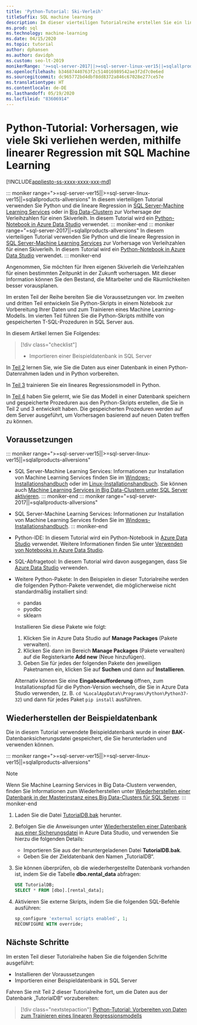 ```yaml
---
title: 'Python-Tutorial: Ski-Verleih'
titleSuffix: SQL machine learning
description: Im dieser vierteiligen Tutorialreihe erstellen Sie ein lineares Regressionsmodell in Python, um mit SQL Machine Learning vorherzusagen, wie viele Ski verliehen werden.
ms.prod: sql
ms.technology: machine-learning
ms.date: 04/15/2020
ms.topic: tutorial
author: dphansen
ms.author: davidph
ms.custom: seo-lt-2019
monikerRange: '>=sql-server-2017||>=sql-server-linux-ver15||=sqlallproducts-allversions'
ms.openlocfilehash: b34687440763f2c514016989542ae3f2d7c0e6ed
ms.sourcegitcommit: dc965772bd4dbf8dd8372a846c67028e277ce57e
ms.translationtype: HT
ms.contentlocale: de-DE
ms.lasthandoff: 05/19/2020
ms.locfileid: "83606914"
---
```

# <a name="python-tutorial-predict-ski-rental-with-linear-regression-with-sql-machine-learning"></a>Python-Tutorial: Vorhersagen, wie viele Ski verliehen werden, mithilfe linearer Regression mit SQL Machine Learning
[!INCLUDE[appliesto-ss-xxxx-xxxx-xxx-md](../../includes/appliesto-ss-xxxx-xxxx-xxx-md.md)]

::: moniker range=">=sql-server-ver15||>=sql-server-linux-ver15||=sqlallproducts-allversions"
In diesem vierteiligen Tutorial verwenden Sie Python und die lineare Regression in [SQL Server-Machine Learning Services](../sql-server-machine-learning-services.md) oder in [Big Data-Clustern](../../big-data-cluster/machine-learning-services.md) zur Vorhersage der Verleihzahlen für einen Skiverleih. In diesem Tutorial wird ein [Python-Notebook in Azure Data Studio](../../azure-data-studio/sql-notebooks.md) verwendet.
::: moniker-end
::: moniker range="=sql-server-2017||=sqlallproducts-allversions"
In diesem vierteiligen Tutorial verwenden Sie Python und die lineare Regression in [SQL Server-Machine Learning Services](../sql-server-machine-learning-services.md) zur Vorhersage von Verleihzahlen für einen Skiverleih. In diesem Tutorial wird ein [Python-Notebook in Azure Data Studio](../../azure-data-studio/sql-notebooks.md) verwendet.
::: moniker-end

Angenommen, Sie möchten für Ihren eigenen Skiverleih die Verleihzahlen für einen bestimmten Zeitpunkt in der Zukunft vorhersagen. Mit dieser Information können Sie den Bestand, die Mitarbeiter und die Räumlichkeiten besser vorausplanen.

Im ersten Teil der Reihe bereiten Sie die Voraussetzungen vor. Im zweiten und dritten Teil entwickeln Sie Python-Skripts in einem Notebook zur Vorbereitung Ihrer Daten und zum Trainieren eines Machine Learning-Modells. Im vierten Teil führen Sie die Python-Skripts mithilfe von gespeicherten T-SQL-Prozeduren in SQL Server aus.

In diesem Artikel lernen Sie Folgendes:

> [!div class="checklist"]
> * Importieren einer Beispieldatenbank in SQL Server 

In [Teil 2](python-ski-rental-linear-regression-prepare-data.md) lernen Sie, wie Sie die Daten aus einer Datenbank in einen Python-Datenrahmen laden und in Python vorbereiten.

In [Teil 3](python-ski-rental-linear-regression-train-model.md) trainieren Sie ein lineares Regressionsmodell in Python.

In [Teil 4](python-ski-rental-linear-regression-deploy-model.md) haben Sie gelernt, wie Sie das Modell in einer Datenbank speichern und gespeicherte Prozeduren aus den Python-Skripts erstellen, die Sie in Teil 2 und 3 entwickelt haben. Die gespeicherten Prozeduren werden auf dem Server ausgeführt, um Vorhersagen basierend auf neuen Daten treffen zu können.

## <a name="prerequisites"></a>Voraussetzungen

::: moniker range=">=sql-server-ver15||>=sql-server-linux-ver15||=sqlallproducts-allversions"
* SQL Server-Machine Learning Services: Informationen zur Installation von Machine Learning Services finden Sie im [Windows-Installationshandbuch](../install/sql-machine-learning-services-windows-install.md) oder im [Linux-Installationshandbuch](../../linux/sql-server-linux-setup-machine-learning.md?toc=%2Fsql%2Fmachine-learning%2Ftoc.json). Sie können auch [Machine Learning Services in Big Data-Clustern unter SQL Server aktivieren](../../big-data-cluster/machine-learning-services.md).
::: moniker-end
::: moniker range="=sql-server-2017||=sqlallproducts-allversions"
* SQL Server-Machine Learning Services: Informationen zur Installation von Machine Learning Services finden Sie im [Windows-Installationshandbuch](../install/sql-machine-learning-services-windows-install.md). 
::: moniker-end

* Python-IDE: In diesem Tutorial wird ein Python-Notebook in [Azure Data Studio](../../azure-data-studio/what-is.md) verwendet. Weitere Informationen finden Sie unter [Verwenden von Notebooks in Azure Data Studio](../../azure-data-studio/sql-notebooks.md).

* SQL-Abfragetool: In diesem Tutorial wird davon ausgegangen, dass Sie [Azure Data Studio](../../azure-data-studio/what-is.md) verwenden.

* Weitere Python-Pakete: In den Beispielen in dieser Tutorialreihe werden die folgenden Python-Pakete verwendet, die möglicherweise nicht standardmäßig installiert sind:

  * pandas
  * pyodbc
  * sklearn

  Installieren Sie diese Pakete wie folgt:
  1. Klicken Sie in Azure Data Studio auf **Manage Packages** (Pakete verwalten).
  2. Klicken Sie dann im Bereich **Manage Packages** (Pakete verwalten) auf die Registerkarte **Add new** (Neue hinzufügen).
  3. Geben Sie für jedes der folgenden Pakete den jeweiligen Paketnamen ein, klicken Sie auf **Suchen** und dann auf **Installieren**.

  Alternativ können Sie eine **Eingabeaufforderung** öffnen, zum Installationspfad für die Python-Version wechseln, die Sie in Azure Data Studio verwenden, (z. B. `cd %LocalAppData%\Programs\Python\Python37-32`) und dann für jedes Paket `pip install` ausführen.

## <a name="restore-the-sample-database"></a>Wiederherstellen der Beispieldatenbank

Die in diesem Tutorial verwendete Beispieldatenbank wurde in einer **BAK**-Datenbanksicherungsdatei gespeichert, die Sie herunterladen und verwenden können.

::: moniker range=">=sql-server-ver15||>=sql-server-linux-ver15||=sqlallproducts-allversions"
> [!NOTE]
> Wenn Sie Machine Learning Services in Big Data-Clustern verwenden, finden Sie Informationen zum Wiederherstellen unter [Wiederherstellen einer Datenbank in der Masterinstanz eines Big Data-Clusters für SQL Server](../../big-data-cluster/data-ingestion-restore-database.md).
::: moniker-end

1. Laden Sie die Datei [TutorialDB.bak](https://sqlchoice.blob.core.windows.net/sqlchoice/static/TutorialDB.bak) herunter.

1. Befolgen Sie die Anweisungen unter [Wiederherstellen einer Datenbank aus einer Sicherungsdatei](../../azure-data-studio/tutorial-backup-restore-sql-server.md#restore-a-database-from-a-backup-file) in Azure Data Studio, und verwenden Sie hierzu die folgenden Details:

   * Importieren Sie aus der heruntergeladenen Datei **TutorialDB.bak**.
   * Geben Sie der Zieldatenbank den Namen „TutorialDB“.

1. Sie können überprüfen, ob die wiederhergestellte Datenbank vorhanden ist, indem Sie die Tabelle **dbo.rental_data** abfragen:

   ```sql
   USE TutorialDB;
   SELECT * FROM [dbo].[rental_data];
   ```

1. Aktivieren Sie externe Skripts, indem Sie die folgenden SQL-Befehle ausführen:

    ```sql
    sp_configure 'external scripts enabled', 1;
    RECONFIGURE WITH override;
    ```

## <a name="next-steps"></a>Nächste Schritte

Im ersten Teil dieser Tutorialreihe haben Sie die folgenden Schritte ausgeführt:

* Installieren der Voraussetzungen
* Importieren einer Beispieldatenbank in SQL Server

Fahren Sie mit Teil 2 dieser Tutorialreihe fort, um die Daten aus der Datenbank „TutorialDB“ vorzubereiten:

> [!div class="nextstepaction"]
> [Python-Tutorial: Vorbereiten von Daten zum Trainieren eines linearen Regressionsmodells](python-ski-rental-linear-regression-prepare-data.md)